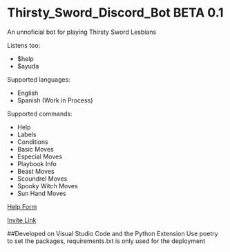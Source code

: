 # Thirsty_Sword_Discord_Bot BETA 0.1

An unnoficial bot for playing Thirsty Sword Lesbians

Listens too:
- $help 
- $ayuda

Supported languages:
- English
- Spanish (Work in Process)

Supported commands:
- Help
- Labels
- Conditions
- Basic Moves
- Especial Moves
- Playbook Info
- Beast Moves
- Scoundrel Moves
- Spooky Witch Moves
- Sun Hand Moves


[Help Form](https://forms.gle/nM5vgj1vWanFHpm59)

[Invite Link](https://discord.com/api/oauth2/authorize?client_id=1023752228005224458&permissions=2147698688&scope=bot)

##Developed on Visual Studio Code and the Python Extension
Use poetry to set the packages, requirements.txt is only used for the deployment